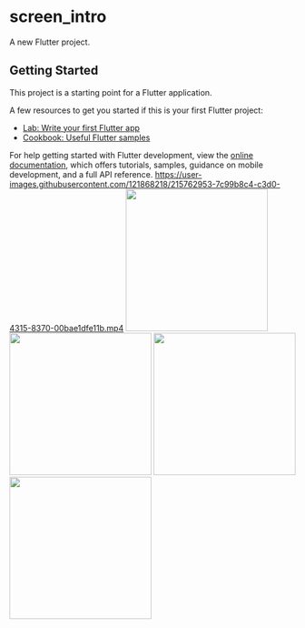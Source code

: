 # screen_intro

A new Flutter project.

## Getting Started

This project is a starting point for a Flutter application.

A few resources to get you started if this is your first Flutter project:

- [Lab: Write your first Flutter app](https://docs.flutter.dev/get-started/codelab)
- [Cookbook: Useful Flutter samples](https://docs.flutter.dev/cookbook)

For help getting started with Flutter development, view the
[online documentation](https://docs.flutter.dev/), which offers tutorials,
samples, guidance on mobile development, and a full API reference.
https://user-images.githubusercontent.com/121868218/215762953-7c99b8c4-c3d0-4315-8370-00bae1dfe11b.mp4
<img src="https://user-images.githubusercontent.com/121868218/218295746-76e3009d-be1a-4799-86a4-6d2cc4b74010.png" width="250px">
<img src="https://user-images.githubusercontent.com/121868218/218295780-083732db-95b0-4f22-85f4-44ab4e12bc20.png" width="250px">
<img src="https://user-images.githubusercontent.com/121868218/218295833-3b458d79-d2d3-4e13-b2fb-23ddc290aff1.png" width="250px">
<img src="https://user-images.githubusercontent.com/121868218/218295903-3fc07d6b-e400-4cda-9c33-8311f948df3d.png" width="250px">
